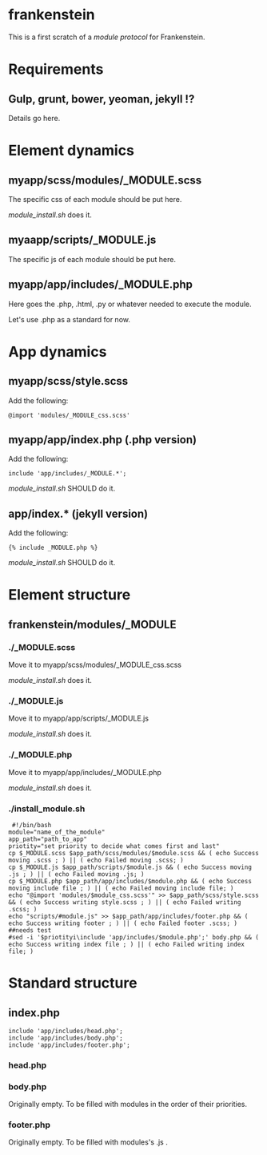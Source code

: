 frankenstein
============

This is a first scratch of a *module protocol* for Frankenstein.

# Requirements

## Gulp, grunt, bower, yeoman, jekyll !?

Details go here.

# Element dynamics

## myapp/scss/modules/_MODULE.scss

The specific css of each module should be put here.

*module_install.sh* does it.

## myaapp/scripts/_MODULE.js

The specific js of each module should be put here.

## myapp/app/includes/_MODULE.php

Here goes the .php, .html, .py or whatever needed to execute the module.

Let's use .php as a standard for now.

# App dynamics

## myapp/scss/style.scss

Add the following:

	@import 'modules/_MODULE_css.scss'

## myapp/app/index.php (.php version)

Add the following:

	include 'app/includes/_MODULE.*';

*module_install.sh* SHOULD do it.

## app/index.* (jekyll version)

Add the following:

	{% include _MODULE.php %}

*module_install.sh* SHOULD do it.

# Element structure

## frankenstein/modules/_MODULE

### ./_MODULE.scss

Move it to myapp/scss/modules/_MODULE_css.scss

*module_install.sh* does it.

### ./_MODULE.js

Move it to myapp/app/scripts/_MODULE.js

*module_install.sh* does it.

### ./_MODULE.php

Move it to myapp/app/includes/_MODULE.php

*module_install.sh* does it.

### ./install_module.sh

	 #!/bin/bash
	module="name_of_the_module"
	app_path="path_to_app"
	priotity="set priority to decide what comes first and last"
	cp $_MODULE.scss $app_path/scss/modules/$module.scss && ( echo Success moving .scss ; ) || ( echo Failed moving .scss; )
	cp $_MODULE.js $app_path/scripts/$module.js && ( echo Success moving .js ; ) || ( echo Failed moving .js; )
	cp $_MODULE.php $app_path/app/includes/$module.php && ( echo Success moving include file ; ) || ( echo Failed moving include file; )
	echo "@import 'modules/$module_css.scss'" >> $app_path/scss/style.scss && ( echo Success writing style.scss ; ) || ( echo Failed writing .scss; )
	echo "scripts/#module.js" >> $app_path/app/includes/footer.php && ( echo Success writing footer ; ) || ( echo Failed footer .scss; )
	##needs test
	#sed -i '$priotityi\include 'app/includes/$module.php';' body.php && ( echo Success writing index file ; ) || ( echo Failed writing index file; )

# Standard structure

## index.php
	include 'app/includes/head.php';
	include 'app/includes/body.php';
	include 'app/includes/footer.php';

### head.php

<link href="css/style.css" rel="stylesheet">

### body.php

Originally empty. To be filled with modules in the order of their priorities.

### footer.php

Originally empty. To be filled with modules's .js .



